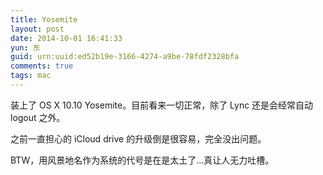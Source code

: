 ```yaml
---
title: Yosemite
layout: post
date: 2014-10-01 16:41:33
yun: 东
guid: urn:uuid:ed52b19e-3166-4274-a9be-78fdf2328bfa
comments: true
tags: mac
---
```


装上了 OS X 10.10 Yosemite。目前看来一切正常，除了 Lync 还是会经常自动 logout 之外。

之前一直担心的 iCloud drive 的升级倒是很容易，完全没出问题。

BTW，用风景地名作为系统的代号是在是太土了…真让人无力吐槽。

